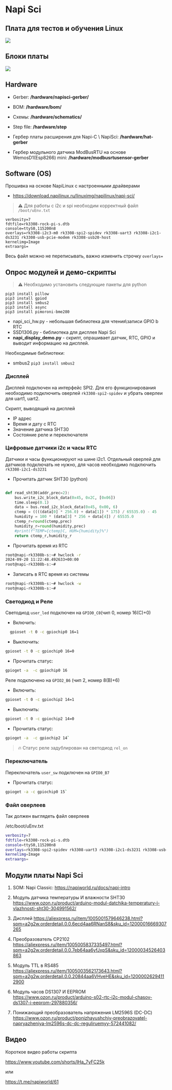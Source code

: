 # Napi Sci

## Плата для тестов и обучения Linux

![](images/napi-sci1.jpg)


## Блоки платы

![](images/napi-sci-blocks.jpg)

## Hardware

- Gerber: **/hardware/napisci-gerber/**
- BOM: **/hardware/bom/**
- Схемы: **/hardware/schematics/**
- Step file: **/hardware/step**

- Гербер платы расширения для Napi-C \ NapiSci: **/hardware/hat-gerber**
- Гербер модульного датчика ModBusRTU на основе WemosD1(Esp8266) mini: **/hardware/modbusrtusensor-gerber**

## Software (OS)

Прошивка на основе NapiLinux с настроенными драйверами 

- https://download.napilinux.ru/linuximg/napilinux/napi-sci/

 
>:warning: Для работы с i2c и spi необходим корректный файл `/boot/uEnv.txt`

```
verbosity=7
fdtfile=rk3308-rock-pi-s.dtb
console=ttyS0,115200n8
overlays=rk3308-i2c3-m0 rk3308-spi2-spidev rk3308-uart3 rk3308-i2c1-ds3231 rk3308-usb-pcie-modem rk3308-usb20-host
kernelimg=Image
extraargs=
```
Весь файл можно не переписывать, важно изменить строчку `overlays=`


## Опрос модулей и демо-скрипты

>:warning: Необходимо установить следующие пакеты для python

```
pip3 install pillow
pip3 install gpiod
pip3 install smbus2
pip3 install async
pip3 install pimoroni-bme280

```

- napi_sci_hw.py - небольшая библиотека для чтения\записи GPIO b RTC
- SSD1306.py - библиотека для дисплея Napi Sci
- **napi_display_demo.py** - скрипт, опрашивает датчик, RTC, GPIO и выводит информацию на дисплей.

Необходимые библиотеки:

- smbus2  `pip3 install smbus2`


### Дисплей

Дисплей подключен на интерфейс SPI2. Для его функционирования необходимо подключить оверлей `rk3308-spi2-spidev` и убрать оверлеи для uart1, uart2.

Скрипт, выводящий на дисплей
- IP адрес
- Время и дату с RTC
- Значение датчика SHT30
- Состояние реле и переключателя 


### Цифровые датчики i2c и часы RTC 

Датчики и часы функционируют на шине i2c1. Отдельный оверлей для датчиков подключать не нужно, для часов необходимо подключить `rk3308-i2c1-ds3231`

- Прочитать датчик SHT30 (python)

```python

def read_sht30(addr,prec=2):
    bus.write_i2c_block_data(0x45, 0x2C, [0x06])
    time.sleep(0.1)
    data = bus.read_i2c_block_data(0x45, 0x00, 6)
    ctemp = ((((data[0] * 256.0) + data[1]) * 175) / 65535.0) - 45
    humidity = 100 * (data[3] * 256 + data[4]) / 65535.0
    ctemp_r=round(ctemp,prec)
    humidity_r=round(humidity,prec)
    #print(f"TEMP={ctemp}C, HUM={humidity}%")
    return ctemp_r,humidity_r

```

- Прочитать время из RTC

```bash
root@napi-rk3308b-s:~# hwclock -r
2024-09-20 11:22:48.492633+00:00
root@napi-rk3308b-s:~# 
```
- Записать в RTC время из системы 

```bash
root@napi-rk3308b-s:~# hwclock -w
root@napi-rk3308b-s:~# 

```

### Светодиод и Реле

Светодиод `user_led` подключен на `GPIO0_C0`(чип 0, номер 16(C)+0)
- Включить: 
  
```bash
  gpioset -t 0 -c gpiochip0 16=1

```

- Выключить: 
  
```bash
gpioset -t 0 -c gpiochip0 16=0
```

- Прочитать статус: 
  
```bash
gpioget -a  -c gpiochip0 16
```

Реле подключено на `GPIO2_B6` (чип 2, номер 8(B)+6)
- Включить: 

```bash
gpioset -t 0 -c gpiochip2 14=1
```

- Выключить: 
  
```bash
gpioset -t 0 -c gpiochip2 14=0
```

- Прочитать статус: 

```bash
gpioget -a  -c gpiochip2 14` 
```

>:fire: Статус реле задублирован на светодиод `rel_on`

### Переключатель

Переключатель `user_sw` подключен на `GPIO0_B7`
- Прочитать статус: 
  
```bash
gpioget -a -c gpiochip0 15`
```
 
### Файл оверлеев

Так должен выглядеть файл оверлеев

/etc/boot/uEnv.txt

```bash
verbosity=7
fdtfile=rk3308-rock-pi-s.dtb
console=ttyS0,115200n8
overlays=rk3308-spi2-spidev rk3308-uart3 rk3308-i2c1-ds3231 rk3308-usb-pcie-modem rk3308-usb20-host
kernelimg=Image
extraargs=

```

## Модули платы Napi Sci

1. SOM: Napi Classic: https://napiworld.ru/docs/napi-intro

2. Модуль датчика температуры И влажности SHT30 https://www.ozon.ru/product/arduino-modul-datchika-temperatury-i-vlazhnosti-sht30-304991562/

3. Дисплей https://aliexpress.ru/item/1005001579646238.html?spm=a2g2w.orderdetail.0.0.6ecd4aa6RNanS8&sku_id=12000016669307265

4. Преобразователь CP2102 https://aliexpress.ru/item/1005005837335497.html?spm=a2g2w.orderdetail.0.0.7eb64aa6yfJxpS&sku_id=12000034526403863

5. Модуль TTL в RS485 https://aliexpress.ru/item/1005003562173643.html?spm=a2g2w.orderdetail.0.0.20844aa6VHveHE&sku_id=12000026294112900

6. Модуль часов DS1307 И EEPROM https://www.ozon.ru/product/arduino-s02-rtc-i2c-modul-chasov-ds1307-i-eeprom-297880356/

7. Понижающий преобразователь напряжения LM2596S (DC-DC) https://www.ozon.ru/product/ponizhayushchiy-preobrazovatel-napryazheniya-lm2596s-dc-dc-reguliruemyy-572441082/

## Видео

Короткое видео работы скрипта

https://www.youtube.com/shorts/lHa_7yFC25k

или

https://t.me/napiworld/61


